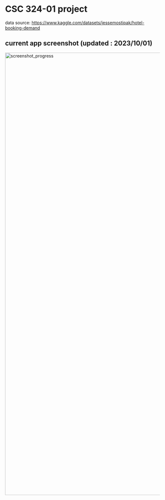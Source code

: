 # CSC 324-01 project
data source:
https://www.kaggle.com/datasets/jessemostipak/hotel-booking-demand

## current app screenshot (updated : 2023/10/01)
<img width="1440" alt="screenshot_progress" src="https://github.com/RikuDesu789/CSC324P/assets/64245507/3791a3b8-a9c1-47fd-a036-d19e3896602c">
